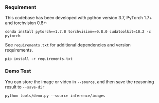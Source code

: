 <div align="left">   


### Requirement

This codebase has been developed with python version 3.7, PyTorch 1.7+ and torchvision 0.8+:

```
conda install pytorch==1.7.0 torchvision==0.8.0 cudatoolkit=10.2 -c pytorch
```

See `requirements.txt` for additional dependencies and version requirements.

```setup
pip install -r requirements.txt
```


### Demo Test

You can store the image or video in `--source`, and then save the reasoning result to `--save-dir`

```shell
python tools/demo.py --source inference/images
```


